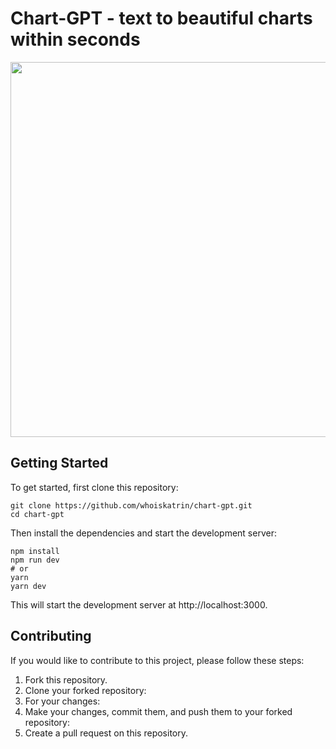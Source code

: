 # Chart-GPT - text to beautiful charts within seconds

<div align="center">
    <img src="https://github.com/whoiskatrin/chart-gpt/blob/main/UI.png" width="600" />
</div>

## Getting Started

To get started, first clone this repository:

```
git clone https://github.com/whoiskatrin/chart-gpt.git
cd chart-gpt
```

Then install the dependencies and start the development server:

```
npm install
npm run dev
# or
yarn
yarn dev
```

This will start the development server at http://localhost:3000.

## Contributing

If you would like to contribute to this project, please follow these steps:

1. Fork this repository.
2. Clone your forked repository:
3. For your changes:
4. Make your changes, commit them, and push them to your forked repository:
5. Create a pull request on this repository.
